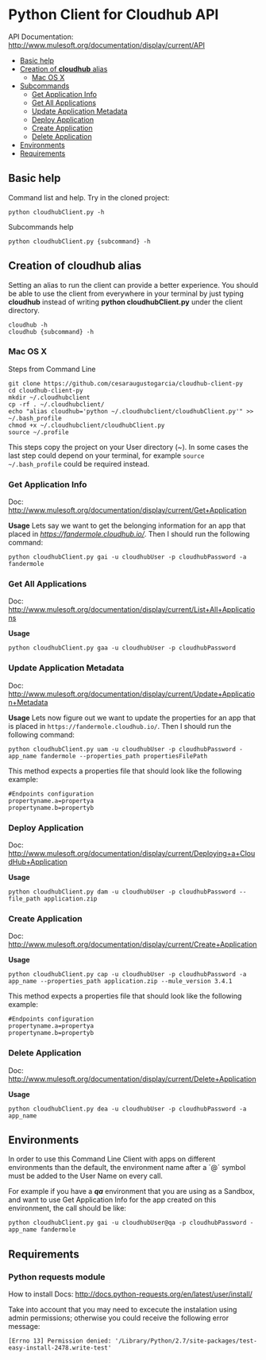 # Python Client for Cloudhub API

API Documentation: http://www.mulesoft.org/documentation/display/current/API

+ [Basic help](#basichelp)
+ [Creation of **cloudhub** alias](#cloudhubalias)
	* [Mac OS X](#chaliasmacosx)
+ [Subcommands](#getapplicationinfo)
    * [Get Application Info](#getapplicationinfo)
    * [Get All Applications](#getallapplications)
    * [Update Application Metadata](#updateapplicationmetadata)
    * [Deploy Application](#deployapplication)
    * [Create Application](#createapplication)
    * [Delete Application](#deleteapplication)
+ [Environments](#environments)
+ [Requirements](#requirements)

## Basic help <a name="basichelp"/>

Command list and help. Try in the cloned project:
```
python cloudhubClient.py -h
```

Subcommands help
```
python cloudhubClient.py {subcommand} -h
```

## Creation of **cloudhub** alias<a name="cloudhubalias"/>

Setting an alias to run the client can provide a better experience. You should be able to use the client from everywhere in your terminal by just typing **cloudhub** instead of writing **python cloudhubClient.py** under the client directory.
```
cloudhub -h
cloudhub {subcommand} -h
```

### Mac OS X <a name="chaliasmacosx"/> 

Steps from Command Line
```
git clone https://github.com/cesaraugustogarcia/cloudhub-client-py
cd cloudhub-client-py
mkdir ~/.cloudhubclient
cp -rf . ~/.cloudhubclient/
echo "alias cloudhub='python ~/.cloudhubclient/cloudhubClient.py'" >> ~/.bash_profile
chmod +x ~/.cloudhubclient/cloudhubClient.py
source ~/.profile
```

This steps copy the project on your User directory (~). In some cases the last step could depend on your terminal, for example ```source ~/.bash_profile``` could be required instead.


### Get Application Info <a name="getapplicationinfo"/>

Doc: http://www.mulesoft.org/documentation/display/current/Get+Application

**Usage** 
Lets say we want to get the belonging information for an app that placed in *https://fandermole.cloudhub.io/*. Then I should run the following command:
```
python cloudhubClient.py gai -u cloudhubUser -p cloudhubPassword -a fandermole
```



### Get All Applications <a name="getallapplications"/>

Doc: http://www.mulesoft.org/documentation/display/current/List+All+Applications

**Usage** 
```
python cloudhubClient.py gaa -u cloudhubUser -p cloudhubPassword
```


### Update Application Metadata <a name="updateapplicationmetadata"/>

Doc: http://www.mulesoft.org/documentation/display/current/Update+Application+Metadata

**Usage** 
Lets now figure out we want to update the properties for an app that is placed in ```https://fandermole.cloudhub.io/```. Then I should run the following command:
```
python cloudhubClient.py uam -u cloudhubUser -p cloudhubPassword -app_name fandermole --properties_path propertiesFilePath
```


This method expects a properties file that should look like the following example:
```
#Endpoints configuration
propertyname.a=propertya
propertyname.b=propertyb
```
### Deploy Application <a name="deployapplication"/>

Doc: http://www.mulesoft.org/documentation/display/current/Deploying+a+CloudHub+Application

**Usage** 
```
python cloudhubClient.py dam -u cloudhubUser -p cloudhubPassword --file_path application.zip
```


### Create Application <a name="createapplication"/>

Doc: http://www.mulesoft.org/documentation/display/current/Create+Application

**Usage** 
```
python cloudhubClient.py cap -u cloudhubUser -p cloudhubPassword -a app_name --properties_path application.zip --mule_version 3.4.1
```


This method expects a properties file that should look like the following example:
```
#Endpoints configuration
propertyname.a=propertya
propertyname.b=propertyb
```

### Delete Application <a name="deleteapplication"/>

Doc: http://www.mulesoft.org/documentation/display/current/Delete+Application

**Usage** 
```
python cloudhubClient.py dea -u cloudhubUser -p cloudhubPassword -a app_name
```


## Environments <a name="environments"/>

In order to use this Command Line Client with apps on different environments than the default, the environment name after a ´@´ symbol must be added to the User Name on every call.

For example if you have a ***qa*** environment that you are using as a Sandbox, and want to use Get Application Info for the app created on this environment, the call should be like:

```
python cloudhubClient.py gai -u cloudhubUser@qa -p cloudhubPassword -app_name fandermole
```


## Requirements <a name="requirements"/>

### Python requests module

How to install Docs: http://docs.python-requests.org/en/latest/user/install/  

Take into account that you may need to excecute the instalation using admin permissions; otherwise you could receive the following error message:
```
[Errno 13] Permission denied: '/Library/Python/2.7/site-packages/test-easy-install-2478.write-test'
```
